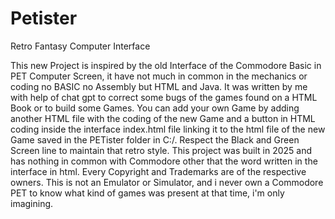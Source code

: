 # Petister

Retro Fantasy Computer Interface

This new Project is inspired by the old Interface of the Commodore Basic in PET Computer Screen, it have not much in common in the mechanics or coding no BASIC no Assembly but HTML and Java.
It was written by me with help of chat gpt to correct some bugs of the games found on a HTML Book or to build some Games. You can add your own Game by adding another HTML file with the coding of the 
new Game and a button in HTML coding inside the interface index.html file linking it to the html file of the new Game saved in the PETister folder in C:/. Respect the Black and Green Screen line to 
maintain that retro style. This project was built in 2025 and has nothing in common with Commodore other that the word written in the interface in html.
Every Copyright and Trademarks are of the respective owners. This is not an Emulator or Simulator, and i never own a Commodore PET to know what kind of games was present at that time, i'm only imagining.

